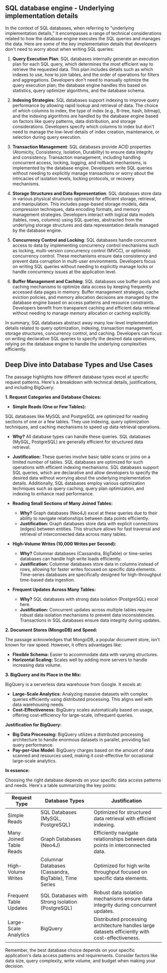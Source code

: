 ## SQL database engine - Underlying implementation details

In the context of SQL databases, when referring to "underlying implementation details," it encompasses a range of technical considerations related to how the database engine executes the SQL queries and manages the data. Here are some of the key implementation details that developers don't need to worry about when writing SQL queries:

1. **Query Execution Plan**: SQL databases internally generate an execution plan for each SQL query, which determines the most efficient way to retrieve the requested data. This plan includes details such as which indexes to use, how to join tables, and the order of operations for filters and aggregations. Developers don't need to manually optimize the query execution plan; the database engine handles this based on statistics, query optimizer algorithms, and the database schema.

2. **Indexing Strategies**: SQL databases support indexing to improve query performance by allowing rapid lookup and retrieval of data. The choice of which columns to index, the type of index (e.g., B-tree, hash, bitmap), and the indexing algorithms are handled by the database engine based on factors like query patterns, data distribution, and storage considerations. Developers specify which columns to index but don't need to manage the low-level details of index creation, maintenance, or selection during query execution.

3. **Transaction Management**: SQL databases provide ACID properties (Atomicity, Consistency, Isolation, Durability) to ensure data integrity and consistency. Transaction management, including handling concurrent access, locking, logging, and rollback mechanisms, is implemented by the database engine. Developers write SQL queries without needing to explicitly manage transactions or worry about the intricacies of isolation levels, locking protocols, or recovery mechanisms.

4. **Storage Structures and Data Representation**: SQL databases store data in various physical structures optimized for efficient storage, retrieval, and manipulation. This includes page-based storage models, data compression techniques, data encoding formats, and memory management strategies. Developers interact with logical data models (tables, rows, columns) using SQL queries, abstracted from the underlying storage structures and data representation details managed by the database engine.

5. **Concurrency Control and Locking**: SQL databases handle concurrent access to data by implementing concurrency control mechanisms such as locking, multi-version concurrency control (MVCC), or optimistic concurrency control. These mechanisms ensure data consistency and prevent data corruption in multi-user environments. Developers focus on writing SQL queries without needing to explicitly manage locks or handle concurrency issues at the application level.

6. **Buffer Management and Caching**: SQL databases use buffer pools and caching mechanisms to optimize data access by keeping frequently accessed data pages in memory. Buffer management strategies, cache eviction policies, and memory allocation decisions are managed by the database engine based on access patterns and resource constraints. Developers benefit from transparent caching and efficient data retrieval without needing to manage memory allocation or caching explicitly.

In summary, SQL databases abstract away many low-level implementation details related to query optimization, indexing, transaction management, storage structures, concurrency control, and caching. Developers can focus on writing declarative SQL queries to specify the desired data operations, relying on the database engine to handle the underlying complexities efficiently.

## Deep Dive into Database Types and Use Cases

The passage highlights how different database types excel at specific request patterns. Here's a breakdown with technical details, justifications, and including BigQuery:

**1. Request Categories and Database Choices:**

- **Simple Reads (One or Few Tables):**

SQL databases like MySQL and PostgreSQL are optimized for reading sections of one or a few tables. They use indexing, query optimization techniques, and caching mechanisms to speed up data retrieval operations.

  - **Why?** All database types can handle these queries. SQL databases (MySQL, PostgreSQL) are generally efficient for structured data retrieval.
  - **Justification:** These queries involve basic table scans or joins on a limited number of tables. SQL databases are optimized for such operations with efficient indexing mechanisms. SQL databases support SQL queries, which are declarative and allow developers to specify the desired data without worrying about the underlying implementation details. Additionally, SQL databases employ various optimization techniques such as query caching, query plan optimization, and indexing to enhance read performance.

- **Reading Small Sections of Many Joined Tables:**
  - **Why?** Graph databases (Neo4J) excel at these queries due to their ability to navigate relationships between data points efficiently.
  - **Justification:** Graph databases store data with explicit connections (edges) between entities. This structure allows for fast traversal and retrieval of interconnected data across many tables.

- **High-Volume Writes (10,000 Writes per Second):**
  - **Why?** Columnar databases (Cassandra, BigTable) or time-series databases can handle high write loads efficiently.
  - **Justification:** Columnar databases store data in columns instead of rows, allowing for faster writes focused on specific data elements. Time-series databases are specifically designed for high-throughput time-based data ingestion.

- **Frequent Updates Across Many Tables:**
  - **Why?** SQL databases with strong data isolation (PostgreSQL) excel here.
  - **Justification:** Concurrent updates across multiple tables require robust data isolation mechanisms to prevent data inconsistencies. Transactions in SQL databases ensure data integrity during updates.

**2. Document Stores (MongoDB) and Speed:**

The passage acknowledges that MongoDB, a popular document store, isn't known for raw speed. However, it offers advantages like:

- **Flexible Schema:** Easier to accommodate data with varying structures.
- **Horizontal Scaling:** Scales well by adding more servers to handle increasing data volume.

**3. BigQuery and its Place in the Mix:**

BigQuery is a serverless data warehouse from Google. It excels at:

- **Large-Scale Analytics:** Analyzing massive datasets with complex queries efficiently using distributed processing. This aligns well with data warehousing needs.
- **Cost-Effectiveness:** BigQuery scales automatically based on usage, offering cost-efficiency for large-scale, infrequent queries.

**Justification for BigQuery:**

- **Big Data Processing:** BigQuery utilizes a distributed processing architecture to handle enormous datasets in parallel, providing fast query performance.
- **Pay-per-Use Model:** BigQuery charges based on the amount of data scanned and resources used, making it cost-effective for occasional large-scale analytics.

**In essence:**

Choosing the right database depends on your specific data access patterns and needs. Here's a table summarizing the key points:

| Request Type            | Database Types                                     | Justification                                                                        |
|-------------------------|---------------------------------------------------|-----------------------------------------------------------------------------------|
| Simple Reads             | SQL Databases (MySQL, PostgreSQL)                 | Optimized for structured data retrieval with efficient indexing.                     |
| Many Joined Table Reads   | Graph Databases (Neo4J)                             | Efficiently navigate relationships between data points in interconnected data.     |
| High-Volume Writes        | Columnar Databases (Cassandra, BigTable), Time Series | Optimized for high write throughput focused on specific data elements.                 |
| Frequent Table Updates   | SQL Databases with Strong Isolation (PostgreSQL)  | Robust data isolation mechanisms ensure data integrity during concurrent updates.      |
| Large-Scale Analytics   | BigQuery                                           | Distributed processing architecture handles large datasets efficiently with cost-effectiveness. |

Remember, the best database choice depends on your specific application's data access patterns and requirements. Consider factors like data size, query complexity, write volume, and budget when making your decision.
